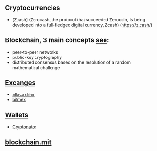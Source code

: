 ## Cryptocurrencies
- [Zcash] (Zerocash, the protocol that succeeded Zerocoin, is being developed into a full-fledged digital currency, Zcash) (https://z.cash/)


## Blockchain, 3 main concepts [see](https://marmelab.com/blog/2016/04/28/blockchain-for-web-developers-the-theory.html): 
- peer-to-peer networks
- public-key cryptography
- distributed consensus based on the resolution of a random mathematical challenge


## [Excanges](https://getmonero.org/community/merchants/#exchanges)
- [alfacashier](https://www.alfacashier.com/buy/monero)
- [bitmex](https://www.bitmex.com/app/trade/XMRZ17)


## [Wallets](https://www.zcashcommunity.com/wallets/)
- [Cryptonator](https://www.cryptonator.com/)

## [blockchain.mit](http://blockchain.mit.edu/)
